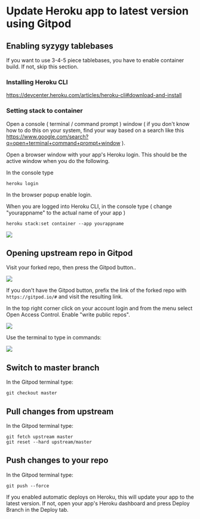 # Update Heroku app to latest version using Gitpod

## Enabling syzygy tablebases

If you want to use 3-4-5 piece tablebases, you have to enable container build. If not, skip this section.

### Installing Heroku CLI

https://devcenter.heroku.com/articles/heroku-cli#download-and-install

### Setting stack to container

Open a console ( terminal / command prompt ) window ( if you don't know how to do this on your system, find your way based on a search like this https://www.google.com/search?q=open+terminal+command+prompt+window ).

Open a browser window with your app's Heroku login. This should be the active window when you do the following.

In the console type

```
heroku login
```

In the browser popup enable login.

When you are logged into Heroku CLI, in the console type ( change "yourappname" to the actual name of your app )

```
heroku stack:set container --app yourappname
```

![](https://i.imgur.com/vWROnFj.png)

## Opening upstream repo in Gitpod

Visit your forked repo, then press the Gitpod button..

![](https://i.imgur.com/MEvgqK6.png)

If you don't have the Gitpod button, prefix the link of the forked repo with `https://gitpod.io/#` and visit the resulting link.

In the top right corner click on your account login and from the menu select Open Access Control. Enable "write public repos".

![](https://i.imgur.com/5fbBCKZ.jpg)

Use the terminal to type in commands:

![](https://i.imgur.com/mawGHk7.png)

## Switch to master branch

In the Gitpod terminal type:

```
git checkout master
```

## Pull changes from upstream

In the Gitpod terminal type:

```
git fetch upstream master
git reset --hard upstream/master
```

## Push changes to your repo

In the Gitpod terminal type:

```
git push --force
```

If you enabled automatic deploys on Heroku, this will update your app to the latest version. If not, open your app's Heroku dashboard and press Deploy Branch in the Deploy tab.